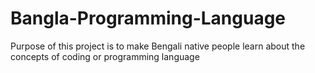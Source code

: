 # Bangla-Programming-Language
Purpose of this project is to make Bengali native people learn about the concepts of coding or programming language
